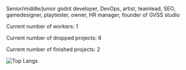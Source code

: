 Senior/middle/junior godot developer, DevOps, artist, teamlead, SEO, gamedesigner, playtester, owner, HR manager, founder of GVSS studio

Current number of workers: 1

Current number of dropped projects: 6

Current number of finished projects: 2

![Top Langs](https://github-readme-stats.vercel.app/api/top-langs/?username=kalasherr&layout=compact&theme=github_dark&hide_border=true)
<!--
**kalasherr/kalasherr** is a ✨ _special_ ✨ repository because its `README.md` (this file) appears on your GitHub profile.

Here are some ideas to get you started:

- 🔭 I’m currently working on ...
- 🌱 I’m currently learning ...
- 👯 I’m looking to collaborate on ...
- 🤔 I’m looking for help with ...
- 💬 Ask me about ...
- 📫 How to reach me: ...
- 😄 Pronouns: ...
- ⚡ Fun fact: ...
-->
